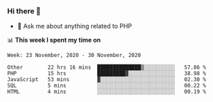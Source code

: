 ### Hi there 👋

<!--
**mustafaculban/mustafaculban** is a ✨ _special_ ✨ repository because its `README.md` (this file) appears on your GitHub profile.

Here are some ideas to get you started:

- 🌱 I’m currently learning ...
- 👯 I’m looking to collaborate on ...
- 🤔 I’m looking for help with ...
- 📫 How to reach me: ...
- 😄 Pronouns: ...
- ⚡ Fun fact: ...

-->
- 💬 Ask me about anything related to PHP


📊 **This week I spent my time on**
<!--START_SECTION:waka-->
```text
Week: 23 November, 2020 - 30 November, 2020

Other        22 hrs 16 mins  ██████████████▒░░░░░░░░░░   57.86 % 
PHP          15 hrs          █████████▓░░░░░░░░░░░░░░░   38.98 % 
JavaScript   53 mins         ▓░░░░░░░░░░░░░░░░░░░░░░░░   02.30 % 
SQL          5 mins          ░░░░░░░░░░░░░░░░░░░░░░░░░   00.22 % 
HTML         4 mins          ░░░░░░░░░░░░░░░░░░░░░░░░░   00.19 % 
```
<!--END_SECTION:waka-->
